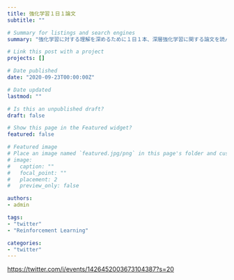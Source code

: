 ```yaml
---
title: 強化学習１日１論文
subtitle: ""

# Summary for listings and search engines
summary: "強化学習に対する理解を深めるために１日１本、深層強化学習に関する論文を読んでいたときのまとめです。"

# Link this post with a project
projects: []

# Date published
date: "2020-09-23T00:00:00Z"

# Date updated
lastmod: ""

# Is this an unpublished draft?
draft: false

# Show this page in the Featured widget?
featured: false

# Featured image
# Place an image named `featured.jpg/png` in this page's folder and customize its options here.
# image:
#   caption: ""
#   focal_point: ""
#   placement: 2
#   preview_only: false

authors:
- admin

tags:
- "twitter"
- "Reinforcement Learning"

categories:
- "twitter"
---
```


https://twitter.com/i/events/1426452003673104387?s=20
